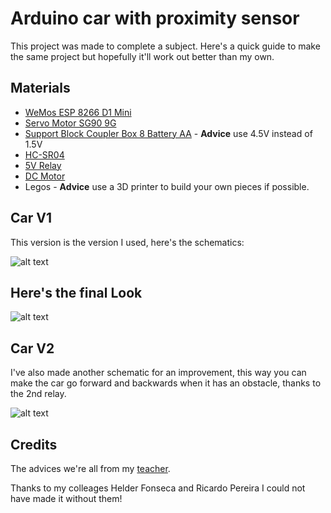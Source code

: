 # Arduino car with proximity sensor

This project was made to complete a subject.
Here's a quick guide to make the same project but hopefully it'll work out better than my own.

## Materials

* [WeMos ESP 8266 D1 Mini](https://pt.aliexpress.com/item/D1-mini-V2-Mini-NodeMcu-4M-bytes-Lua-WIFI-Internet-of-Things-development-board-based-ESP8266/32706031465.html?spm=2114.10010308.1000016.1.uzQEtv&isOrigTitle=true)
* [Servo Motor SG90 9G](https://www.aliexpress.com/snapshot/0.html?orderId=84853877137019&productId=32442393099)
* [Support Block Coupler Box 8 Battery AA](https://pt.aliexpress.com/item/Brand-New-Support-Block-Coupler-Box-8-Battery-AA-Battery-for-RC-Helicopter/32718513575.html?spm=2114.10010308.1000016.1.Xtxpqz&isOrigTitle=true) - **Advice** use 4.5V instead of 1.5V
* [HC-SR04](https://pt.aliexpress.com/item/New-Ultrasonic-Module-HC-SR04-Distance-Measuring-Transducer-Sensor-for-for-Ar/1859102668.html?spm=2114.10010308.1000016.1.925qY2&isOrigTitle=true)
* [5V Relay](https://pt.aliexpress.com/item/5V-Relay-Module-1-Channel-Low-level-for-SCM-Household-Appliance-Control-FREE-SHIPPING-For-Arduino/1885956518.html?spm=2114.10010308.1000016.1.hiWjxJ&isOrigTitle=true)
* [DC Motor](https://pt.aliexpress.com/item/Wholesale-550-Motor-Cooling-Fan-Inside-22000rpm-Strong-Magnetic-Motor-For-DIY-Model-High-Speed-Motor/32377399640.html?spm=2114.10010308.1000016.1.37I7pF&isOrigTitle=true)
* Legos - **Advice** use a 3D printer to build your own pieces if possible.

## Car V1

This version is the version I used, here's the schematics:

![alt text](https://image.prntscr.com/image/R7ADzjfpRzGx1kzc1Bb1ew.png "schematics")

## Here's the final Look

![alt text](https://image.prntscr.com/image/jKP2305NT3mVspkPT6Hrbg.png "Look at this awesome car! To be honest looks just like Wally")


## Car V2

I've also made another schematic for an improvement, this way you can make the car go forward and backwards when it has an obstacle, thanks to the 2nd relay.

![alt text](https://image.prntscr.com/image/NszsmYXKRAK2POzZiLy_DA.png "schematics V2")


## Credits

The advices we're all from my [teacher](https://github.com/mariolpantunes).

Thanks to my colleages Helder Fonseca and Ricardo Pereira I could not have made it without them!
